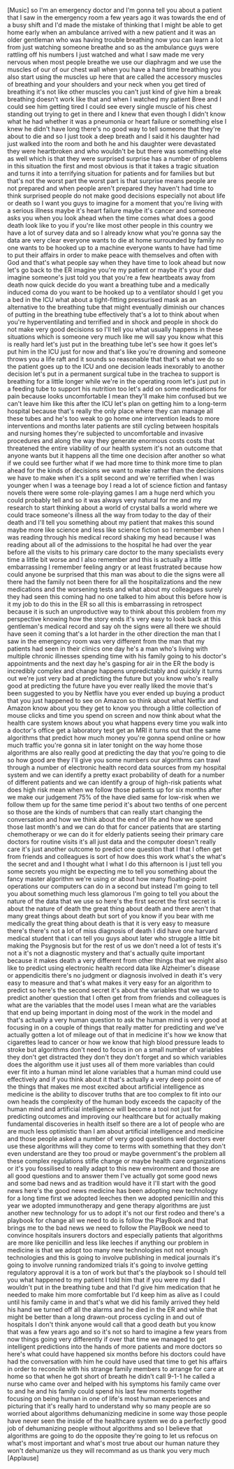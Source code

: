 
[Music]
so I&#39;m an emergency doctor and I&#39;m gonna
tell you about a patient that I saw in
the emergency room a few years ago it
was towards the end of a busy shift and
I&#39;d made the mistake of thinking that I
might be able to get home early when an
ambulance arrived with a new patient and
it was an older gentleman who was having
trouble breathing
now you can learn a lot from just
watching someone breathe and so as the
ambulance guys were rattling off his
numbers I just watched and what I saw
made me very nervous
when most people breathe we use our
diaphragm and we use the muscles of our
of our chest wall when you have a hard
time breathing you also start using the
muscles up here that are called the
accessory muscles of breathing and your
shoulders and your neck when you get
tired of breathing it&#39;s not like other
muscles you can&#39;t just kind of give him
a break breathing doesn&#39;t work like that
and when I watched my patient Bree and I
could see him getting tired I could see
every single muscle of his chest
standing out trying to get in there and
I knew that even though I didn&#39;t know
what he had whether it was a pneumonia
or heart failure or something else I
knew he didn&#39;t have long there&#39;s no good
way to tell someone that they&#39;re about
to die and so I just took a deep breath
and I said it his daughter had just
walked into the room and both he and his
daughter were devastated they were
heartbroken and who wouldn&#39;t be but
there was something else as well which
is that they were surprised surprise has
a number of problems in this situation
the first and most obvious is that it
takes a tragic situation and turns it
into a terrifying situation for patients
and for families but but that&#39;s not the
worst part the worst part is that
surprise means people are not prepared
and when people aren&#39;t prepared they
haven&#39;t had time to think surprised
people do not make good decisions
especially not about life or death
so I want you guys to imagine for a
moment that you&#39;re living with a serious
illness maybe it&#39;s heart failure maybe
it&#39;s cancer and someone asks you when
you look ahead when the time comes what
does a good death look like to you if
you&#39;re like most other people in this
country we have a lot of survey data and
so I already know what you&#39;re gonna say
the data are very clear everyone wants
to die at home surrounded by family no
one wants to be hooked up to a machine
everyone wants to have had time to put
their affairs in order to make peace
with themselves and often with God and
that&#39;s what people say when they have
time to look ahead but now let&#39;s go back
to the ER imagine you&#39;re my patient or
maybe it&#39;s your dad
imagine someone&#39;s just told you that
you&#39;re a few heartbeats away from death
now quick decide do you want a breathing
tube and a medically induced coma do you
want to be hooked up to a ventilator
should I get you a bed in the ICU what
about a tight-fitting pressurised mask
as an alternative to the breathing tube
that might eventually diminish our
chances of putting in the breathing tube
effectively that&#39;s a lot to think about
when you&#39;re hyperventilating and
terrified and in shock and people in
shock do not make very good decisions so
I&#39;ll tell you what usually happens in
these situations which is someone very
much like me will say you know what this
is really hard let&#39;s just put in the
breathing tube let&#39;s see how it goes
let&#39;s put him in the ICU just for now
and that&#39;s like you&#39;re drowning and
someone throws you a life raft and it
sounds so reasonable that that&#39;s what we
do so the patient goes up to the ICU and
one decision leads inexorably to another
decision let&#39;s put in a permanent
surgical tube in the trachea to support
is breathing for a little longer while
we&#39;re in the operating room let&#39;s just
put in a feeding tube to support his
nutrition too let&#39;s add on some
medications for pain because
looks uncomfortable I mean they&#39;ll make
him confused but we can&#39;t leave him like
this
after the ICU let&#39;s plan on getting him
to a long-term hospital because that&#39;s
really the only place where they can
manage all these tubes and he&#39;s too weak
to go home one intervention leads to
more interventions and months later
patients are still cycling between
hospitals and nursing homes they&#39;re
subjected to uncomfortable and invasive
procedures and along the way they
generate enormous costs costs that
threatened the entire viability of our
health system it&#39;s not an outcome that
anyone wants but it happens all the time
one decision after another so what if we
could see further what if we had more
time to think more time to plan ahead
for the kinds of decisions we want to
make rather than the decisions we have
to make when it&#39;s a split second and
we&#39;re terrified when I was younger when
I was a teenage boy I read a lot of
science fiction and fantasy novels there
were some role-playing games I am a huge
nerd which you could probably tell and
so it was always very natural for me and
my research to start thinking about a
world of crystal balls a world where we
could trace someone&#39;s illness all the
way from today to the day of their death
and I&#39;ll tell you something about my
patient that makes this sound maybe more
like science and less like science
fiction so I remember when I was reading
through his medical record shaking my
head because I was reading about all of
the admissions to the hospital he had
over the year before all the visits to
his primary care doctor to the many
specialists every time a little bit
worse and I also remember and this is
actually a little embarrassing I
remember feeling angry or at least
frustrated because how could anyone be
surprised that this man was about to die
the signs were all there had the family
not been there for all the
hospitalizations and the new medications
and the worsening tests and what about
my colleagues surely they had seen this
coming had no one talked to him about
this before how is it my job to do this
in the ER
so all this is embarrassing in
retrospect because it is such an
unproductive way to think about this
problem from my perspective knowing how
the story ends it&#39;s very easy to look
back at this gentleman&#39;s medical record
and say oh the signs were all there we
should have seen it coming that&#39;s a lot
harder in the other direction the man
that I saw in the emergency room was
very different from the man that my
patients had seen in their clinics one
day he&#39;s a man who&#39;s living with
multiple chronic illnesses spending time
with his family going to his doctor&#39;s
appointments and the next day he&#39;s
gasping for air in the ER the body is
incredibly complex and change happens
unpredictably and quickly it turns out
we&#39;re just very bad at predicting the
future but you know who&#39;s really good at
predicting the future have you ever
really liked the movie that&#39;s been
suggested to you by Netflix
have you ever ended up buying a product
that you just happened to see on Amazon
so think about what Netflix and Amazon
know about you they get to know you
through a little collection of mouse
clicks and time you spend on screen and
now think about what the health care
system knows about you what happens
every time you walk into a doctor&#39;s
office get a laboratory test get an MRI
it turns out that the same algorithms
that predict how much money you&#39;re gonna
spend online or how much traffic you&#39;re
gonna sit in later tonight on the way
home those algorithms are also really
good at predicting the day that you&#39;re
going to die so how good are they I&#39;ll
give you some numbers our algorithms can
trawl through a number of electronic
health record data sources from my
hospital system and we can identify a
pretty exact probability of death for a
number of different patients and we can
identify a group of high-risk patients
what does high risk mean when we follow
those patients up for six months after
we make our judgement 75% of the
have died same for low-risk when we
follow them up for the same time period
it&#39;s about two tenths of one percent so
those are the kinds of numbers that can
really start changing the conversation
and how we think about the end of life
and how we spend those last month&#39;s and
we can do that for cancer patients that
are starting chemotherapy or we can do
it for elderly patients seeing their
primary care doctors for routine visits
it&#39;s all just data and the computer
doesn&#39;t really care it&#39;s just another
outcome to predict one question that I
that I often get from friends and
colleagues is sort of how does this work
what&#39;s the what&#39;s the secret and and I
thought what I what I do this afternoon
is I just tell you some secrets you
might be expecting me to tell you
something about the fancy master
algorithm we&#39;re using or about how many
floating-point operations our computers
can do in a second but instead I&#39;m going
to tell you about something much less
glamorous I&#39;m going to tell you about
the nature of the data that we use so
here&#39;s the first secret the first secret
is about the nature of death the great
thing about death and there aren&#39;t that
many great things about death but sort
of you know if you bear with me
medically the great thing about death is
that it is very easy to measure
there&#39;s there&#39;s not a lot of miss
diagnosis of death I did have one
harvard medical student that i can tell
you guys about later who struggle a
little bit making the Psygnosis but for
the rest of us we don&#39;t need a lot of
tests it&#39;s not a it&#39;s not a diagnostic
mystery and that&#39;s actually quite
important because it makes death a very
different from other things that we
might also like to predict using
electronic health record data like
Alzheimer&#39;s disease or appendicitis
there&#39;s no judgment or diagnosis
involved in death it&#39;s very easy to
measure and that&#39;s what makes it very
easy for an algorithm to predict so
here&#39;s the second secret it&#39;s about the
variables that we use to predict another
question that I often get from from
friends and colleagues is what are the
variables that the model uses I mean
what are the variables that end up being
important in doing most of the work in
the model and that&#39;s actually a very
human question to ask the human mind is
very good at focusing in on a couple of
things that really matter for predicting
and we&#39;ve actually gotten a lot of
mileage out of that in medicine it&#39;s how
we know that cigarettes lead to cancer
or how we know that high blood pressure
leads to stroke but algorithms don&#39;t
need to focus in on a small number of
variables they don&#39;t get distracted they
don&#39;t they don&#39;t forget and so which
variables does the algorithm use it just
uses all of them more variables than
could ever fit into a human mind let
alone variables that a human mind could
use effectively and if you think about
it that&#39;s actually a very deep point one
of the things that makes me most excited
about artificial intelligence as
medicine is the ability to discover
truths that are too complex to fit into
our own heads the complexity of the
human body exceeds the capacity of the
human mind and artificial intelligence
will become a tool not just for
predicting outcomes and improving our
healthcare but for actually making
fundamental discoveries in health itself
so there are a lot of people who are
are much less optimistic than I am about
artificial intelligence and medicine and
those people asked a number of very good
questions well doctors ever use these
algorithms will they come to terms with
something that they don&#39;t even
understand are they too proud or maybe
government&#39;s the problem all these
complex regulations stifle change or
maybe health care organizations or it&#39;s
you fossilised to really adapt to this
new environment and those are all good
questions and to answer them I&#39;ve
actually got some good news and some bad
news and as tradition would have it I&#39;ll
start with the good news
here&#39;s the good news medicine has been
adopting new technology for a long time
first we adopted leeches then we adopted
penicillin and this year we adopted
immunotherapy and gene therapy
algorithms are just another new
technology for us to adopt it&#39;s not our
first rodeo and there&#39;s a playbook for
change all we need to do is follow the
PlayBook and that brings me to the bad
news we need to follow the PlayBook we
need to convince hospitals insurers
doctors and especially patients that
algorithms are more like penicillin and
less like leeches if anything our
problem in medicine is that we adopt too
many new technologies not not enough
technologies and this is going to
involve publishing in medical journals
it&#39;s going to involve running randomized
trials it&#39;s going to involve getting
regulatory approval it is a ton of work
but that&#39;s the playbook so I should tell
you what happened to my patient I told
him that if you were my dad I wouldn&#39;t
put in the breathing tube and that I&#39;d
give him medication that he needed to
make him more comfortable but I&#39;d keep
him as alive as I could until his family
came in and that&#39;s what we did
his family arrived they held his hand we
turned off all the alarms and he died in
the ER and while that might be better
than a long drawn-out process
cycling in and out of hospitals I don&#39;t
think anyone would call that a good
death but you know that was a few years
ago and so it&#39;s not so hard to imagine a
few years from now things going very
differently if over that time we managed
to get intelligent predictions into the
hands of more patients and more doctors
so here&#39;s what could have happened six
months before his doctors could have had
the conversation with him he could have
used that time to get his affairs in
order to reconcile with his strange
family members to arrange for care at
home so that when he got short of breath
he didn&#39;t call 9-1-1 he called a nurse
who came over and helped with his
symptoms his family came over to and he
and his family could spend his last few
moments together focusing on being human
in one of life&#39;s most human experiences
and picturing that it&#39;s really hard to
understand why so many people are so
worried about algorithms dehumanizing
medicine in some way those people have
never seen the inside of the healthcare
system we do a perfectly good job of
dehumanizing people without algorithms
and so I believe that algorithms are
going to do the opposite they&#39;re going
to let us refocus on what&#39;s most
important and what&#39;s most true about our
human nature
they won&#39;t dehumanize us they will
recommand as us thank you very much
[Applause]

